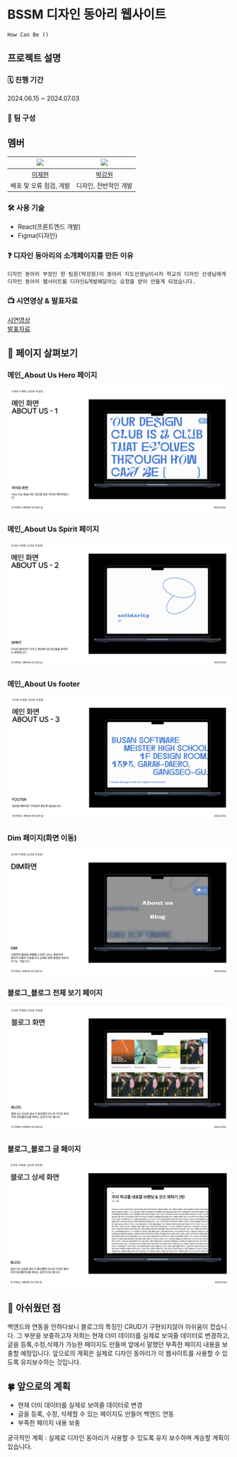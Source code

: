 # BSSM 디자인 동아리 웹사이트

```
How Can Be ()
```

## 프로젝트 설명

### 🗓 진행 기간

2024.06.15 ~ 2024.07.03

### 👬 팀 구성
## 멤버
|<img src="https://avatars.githubusercontent.com/u/128371415?v=4"  width="130"/>|<img src="https://avatars.githubusercontent.com/u/97615164?v=4"  width="130"/>|
|:-:|:-:|
|[이재현](https://github.com/ljhy07)|[박강원](https://github.com/akns27)|
| 배포 및 오류 점검, 개발 | 디자인, 전반적인 개발 |


### 🛠️ 사용 기술

- React(프론트엔드 개발)
- Figma(디자인)

### ❓ 디자인 동아리의 소개페이지를 만든 이유

```
디자인 동아리 부장인 한 팀원(박강원)이 동아리 지도선생님이시자 학교의 디자인 선생님에게
디자인 동아리 웹사이트를 디자인&개발해달라는 요청을 받아 만들게 되었습니다.
```

### 📺 시연영상 & 발표자료

[시연영상](http://naver.me/5YFuPlt1)<br/>
[발표자료](http://naver.me/GL8fvkkj)

## 🔎 페이지 살펴보기

### 메인_About Us Hero 페이지
![](https://github.com/akns27/EssetStorage/blob/master/about%20us%20-1.png?raw=true)

### 메인_About Us Spirit 페이지
![](https://github.com/akns27/EssetStorage/blob/master/about%20us%20-2%20.png?raw=true)

### 메인_About Us footer
![](https://github.com/akns27/EssetStorage/blob/master/about%20us%20-%203.png?raw=true)

### Dim 페이지(화면 이동)
![](https://github.com/akns27/EssetStorage/blob/master/dim.png?raw=true)

### 블로그_블로그 전체 보기 페이지
![](https://github.com/akns27/EssetStorage/blob/master/%E1%84%87%E1%85%B3%E1%86%AF%E1%84%85%E1%85%A9%E1%84%80%E1%85%B3%20%E1%84%92%E1%85%AA%E1%84%86%E1%85%A7%E1%86%AB.png?raw=true)


### 블로그_블로그 글 페이지
![](https://github.com/akns27/EssetStorage/blob/master/%E1%84%87%E1%85%B3%E1%86%AF%E1%84%85%E1%85%A9%E1%84%80%E1%85%B3%20%E1%84%89%E1%85%A1%E1%86%BC%E1%84%89%E1%85%A6%20%E1%84%92%E1%85%AA%E1%84%86%E1%85%A7%E1%86%AB.png?raw=true)


## 🥹 아쉬웠던 점
백엔드와 연동을 안하다보니 블로그의 특징인 CRUD가 구현되지않아 아쉬움이 컸습니다. 그 부분을 보충하고자 저희는 현재 더미 데이터를 실제로 보여줄 데이터로 변경하고, 글을 등록,수정,삭제가 가능한 페이지도 만들며 앞에서 말했던 부족한 페이지 내용을 보충할 예정입니다. 앞으로의 계획은 실제로 디자인 동아리가 이 웹사이트를 사용할 수 있도록 유지보수하는 것입니다.

## 🍀 앞으로의 계획
- 현재 더미 데이터를 실제로 보여줄 데이터로 변경
- 글을 등록, 수정, 삭제할 수 있는 페이지도 만들어 백엔드 연동
- 부족한 페이지 내용 보충

궁극적인 계획 : 실제로 디자인 동아리가 사용할 수 있도록 유지 보수하며 계승할 계획이 있습니다.


